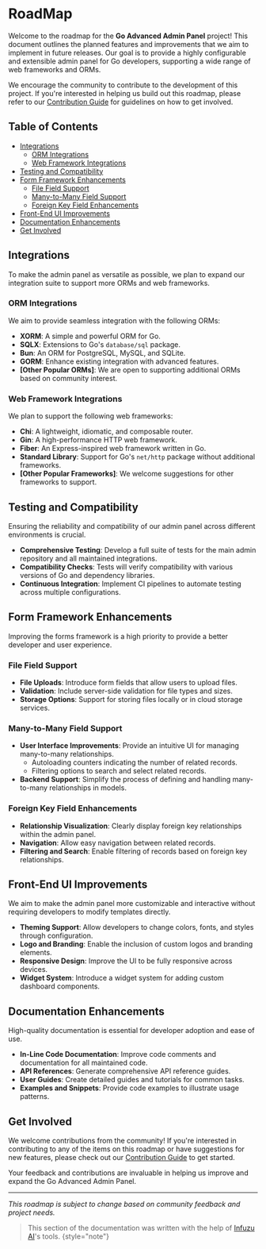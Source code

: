 # RoadMap

Welcome to the roadmap for the **Go Advanced Admin Panel** project! This document outlines the planned features and 
improvements that we aim to implement in future releases. Our goal is to provide a highly configurable and extensible 
admin panel for Go developers, supporting a wide range of web frameworks and ORMs.

We encourage the community to contribute to the development of this project. If you're interested in helping us build
out this roadmap, please refer to our [Contribution Guide](Contributing.md) for guidelines on how to get involved.

## Table of Contents

- [Integrations](#integrations)
    - [ORM Integrations](#orm-integrations)
    - [Web Framework Integrations](#web-framework-integrations)
- [Testing and Compatibility](#testing-and-compatibility)
- [Form Framework Enhancements](#form-framework-enhancements)
    - [File Field Support](#file-field-support)
    - [Many-to-Many Field Support](#many-to-many-field-support)
    - [Foreign Key Field Enhancements](#foreign-key-field-enhancements)
- [Front-End UI Improvements](#front-end-ui-improvements)
- [Documentation Enhancements](#documentation-enhancements)
- [Get Involved](#get-involved)

## Integrations

To make the admin panel as versatile as possible, we plan to expand our integration suite to support more ORMs and web 
frameworks.

### ORM Integrations

We aim to provide seamless integration with the following ORMs:

- **XORM**: A simple and powerful ORM for Go.
- **SQLX**: Extensions to Go's `database/sql` package.
- **Bun**: An ORM for PostgreSQL, MySQL, and SQLite.
- **GORM**: Enhance existing integration with advanced features.
- **[Other Popular ORMs]**: We are open to supporting additional ORMs based on community interest.

### Web Framework Integrations

We plan to support the following web frameworks:

- **Chi**: A lightweight, idiomatic, and composable router.
- **Gin**: A high-performance HTTP web framework.
- **Fiber**: An Express-inspired web framework written in Go.
- **Standard Library**: Support for Go's `net/http` package without additional frameworks.
- **[Other Popular Frameworks]**: We welcome suggestions for other frameworks to support.

## Testing and Compatibility

Ensuring the reliability and compatibility of our admin panel across different environments is crucial.

- **Comprehensive Testing**: Develop a full suite of tests for the main admin repository and all maintained 
integrations.
- **Compatibility Checks**: Tests will verify compatibility with various versions of Go and dependency libraries.
- **Continuous Integration**: Implement CI pipelines to automate testing across multiple configurations.

## Form Framework Enhancements

Improving the forms framework is a high priority to provide a better developer and user experience.

### File Field Support

- **File Uploads**: Introduce form fields that allow users to upload files.
- **Validation**: Include server-side validation for file types and sizes.
- **Storage Options**: Support for storing files locally or in cloud storage services.

### Many-to-Many Field Support

- **User Interface Improvements**: Provide an intuitive UI for managing many-to-many relationships.
    - Autoloading counters indicating the number of related records.
    - Filtering options to search and select related records.
- **Backend Support**: Simplify the process of defining and handling many-to-many relationships in models.

### Foreign Key Field Enhancements

- **Relationship Visualization**: Clearly display foreign key relationships within the admin panel.
- **Navigation**: Allow easy navigation between related records.
- **Filtering and Search**: Enable filtering of records based on foreign key relationships.

## Front-End UI Improvements

We aim to make the admin panel more customizable and interactive without requiring developers to modify templates 
directly.

- **Theming Support**: Allow developers to change colors, fonts, and styles through configuration.
- **Logo and Branding**: Enable the inclusion of custom logos and branding elements.
- **Responsive Design**: Improve the UI to be fully responsive across devices.
- **Widget System**: Introduce a widget system for adding custom dashboard components.

## Documentation Enhancements

High-quality documentation is essential for developer adoption and ease of use.

- **In-Line Code Documentation**: Improve code comments and documentation for all maintained code.
- **API References**: Generate comprehensive API reference guides.
- **User Guides**: Create detailed guides and tutorials for common tasks.
- **Examples and Snippets**: Provide code examples to illustrate usage patterns.

## Get Involved

We welcome contributions from the community! If you're interested in contributing to any of the items on this roadmap 
or have suggestions for new features, please check out our [Contribution Guide](Contributing.md) to get started.

Your feedback and contributions are invaluable in helping us improve and expand the Go Advanced Admin Panel.

---

*This roadmap is subject to change based on community feedback and project needs.*

> This section of the documentation was written with the help of [Infuzu AI](https://infuzu.com)'s tools.
{style="note"}
